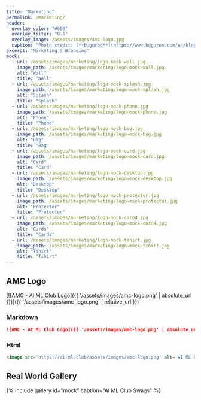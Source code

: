 ```yaml
---
title: "Marketing"
permalink: /marketing/
header:
  overlay_color: "#000"
  overlay_filter: "0.5"
  overlay_image: /assets/images/amc-logo.jpg
  caption: "Photo credit: [**buguroo**](https://www.buguroo.com/en/blog/topic/ai)"
excerpt: "Marketing & Branding"
mock:
  - url: /assets/images/marketing/logo-mock-wall.jpg
    image_path: /assets/images/marketing/logo-mock-wall.jpg
    alt: "Wall"
    title: "Wall"
  - url: /assets/images/marketing/logo-mock-splash.jpg
    image_path: /assets/images/marketing/logo-mock-splash.jpg
    alt: "Splash"
    title: "Splash"
  - url: /assets/images/marketing/logo-mock-phone.jpg
    image_path: /assets/images/marketing/logo-mock-phone.jpg
    alt: "Phone"
    title: "Phone"
  - url: /assets/images/marketing/logo-mock-bag.jpg
    image_path: /assets/images/marketing/logo-mock-bag.jpg
    alt: "Bag"
    title: "Bag"
  - url: /assets/images/marketing/logo-mock-card.jpg
    image_path: /assets/images/marketing/logo-mock-card.jpg
    alt: "Card"
    title: "Card"
  - url: /assets/images/marketing/logo-mock-desktop.jpg
    image_path: /assets/images/marketing/logo-mock-desktop.jpg
    alt: "Desktop"
    title: "Desktop"
  - url: /assets/images/marketing/logo-mock-protector.jpg
    image_path: /assets/images/marketing/logo-mock-protector.jpg
    alt: "Protector"
    title: "Protector"
  - url: /assets/images/marketing/logo-mock-card4.jpg
    image_path: /assets/images/marketing/logo-mock-card4.jpg
    alt: "Cards"
    title: "Cards"
  - url: /assets/images/marketing/logo-mock-tshirt.jpg
    image_path: /assets/images/marketing/logo-mock-tshirt.jpg
    alt: "Tshirt"
    title: "Tshirt"
---
```


## AMC Logo

[![AMC - AI ML Club Logo]({{ '/assets/images/amc-logo.png' | absolute_url }})]({{ '/assets/images/amc-logo.png' | relative_url }})

### Markdown

```markdown
![AMC - AI ML Club Logo]({{ '/assets/images/amc-logo.png' | absolute_url }})
```

### Html

```html
<image src='https://ai-ml.club/assets/images/amc-logo.png' alt='AI ML Club (AMC) Logo' />
```

## Real World Gallery

{% include gallery id="mock" caption="AI ML Club Swags" %}
